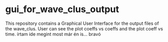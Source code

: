 ﻿# gui_for_wave_clus_output
This repository contains a Graphical User Interface for the output files of the wave_clus. User can see the plot coeffs vs coeffs and the plot coeff vs time.
írtam ide megint
most már én is... bravó
